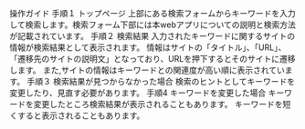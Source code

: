 操作ガイド
    手順１ トップページ
    上部にある検索フォームからキーワードを入力して検索します。検索フォーム下部には本webアプリについての説明と検索方法が記載されています。
    手順２ 検索結果
    入力されたキーワードに関するサイトの情報が検索結果として表示されます。
    情報はサイトの「タイトル」、「URL」、「遷移先のサイトの説明文」となっており、URLを押下するとそのサイトに遷移します。
    また,サイトの情報はキーワードとの関連度が高い順に表示されています。
    手順３ 検索結果が見つからなかった場合
    検索のヒントとしてキーワードを変更したり、見直す必要があります。
    手順4 キーワードを変更した場合
    キーワードを変更したところ検索結果が表示されることもあります。
    キーワードを短くすると表示されることもあります。